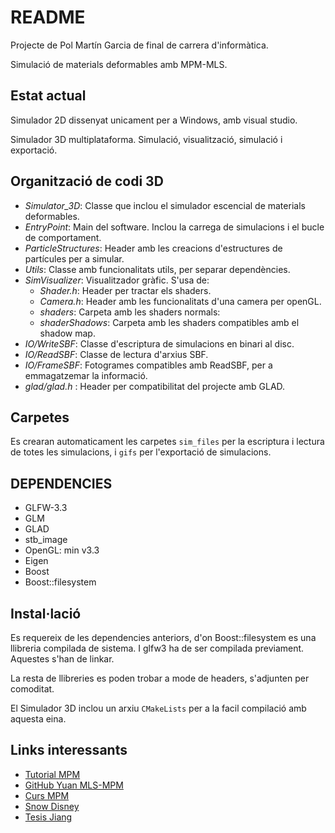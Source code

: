 # README

Projecte de Pol Martín Garcia de final de carrera d'informàtica.

Simulació de materials deformables amb MPM-MLS.

## Estat actual
Simulador 2D dissenyat unicament per a Windows, amb visual studio.

Simulador 3D multiplataforma. Simulació, visualització, simulació i exportació.

## Organització de codi 3D
- _Simulator\_3D_: Classe que inclou el simulador escencial de materials deformables.
- _EntryPoint_: Main del software. Inclou la carrega de simulacions i el bucle de comportament.
- _ParticleStructures_: Header amb les creacions d'estructures de partícules per a simular.
- _Utils_: Classe amb funcionalitats utils, per separar dependències.
- _SimVisualizer_: Visualitzador gràfic. S'usa de:
    - _Shader.h_: Header per tractar els shaders.
    - _Camera.h_: Header amb les funcionalitats d'una camera per openGL.
    - *shaders*: Carpeta amb les shaders normals:
    - *shaderShadows*: Carpeta amb les shaders compatibles amb el shadow map.
- _IO/WriteSBF_: Classe d'escriptura de simulacions en binari al disc.
- _IO/ReadSBF_: Classe de lectura d'arxius SBF.
- _IO/FrameSBF_: Fotogrames compatibles amb ReadSBF, per a emmagatzemar la informació.
- _glad/glad.h_ : Header per compatibilitat del projecte amb GLAD.

## Carpetes
Es crearan automaticament les carpetes `sim_files` per la escriptura i lectura de totes les simulacions, i `gifs` per l'exportació de simulacions.

## DEPENDENCIES
* GLFW-3.3
* GLM
* GLAD
* stb_image
* OpenGL: min v3.3
* Eigen
* Boost
* Boost::filesystem

## Instal·lació
Es requereix de les dependencies anteriors, d'on Boost::filesystem es una llibreria compilada de sistema. I glfw3 ha de ser compilada previament.
Aquestes s'han de linkar.

La resta de llibreries es poden trobar a mode de headers, s'adjunten per comoditat.

El Simulador 3D inclou un arxiu `CMakeLists` per a la facil compilació amb aquesta eina.


## Links interessants

* [Tutorial MPM](https://nialltl.neocities.org/articles/mpm_guide.html)
* [GitHub Yuan MLS-MPM](https://github.com/yuanming-hu/taichi_mpm/)
* [Curs MPM](https://www.seas.upenn.edu/~cffjiang/research/mpmcourse/mpmcourse.pdf)
* [Snow Disney](http://alexey.stomakhin.com/research/siggraph2013_snow.pdf)
* [Tesis Jiang](https://www.math.ucla.edu/~jteran/student_thesis/jiang.pdf)


